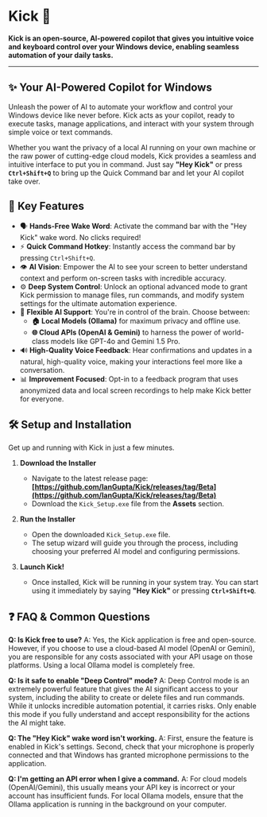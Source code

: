 # Kick 🚀

**Kick is an open-source, AI-powered copilot that gives you intuitive voice and keyboard control over your Windows device, enabling seamless automation of your daily tasks.**

---

## ✨ Your AI-Powered Copilot for Windows

Unleash the power of AI to automate your workflow and control your Windows device like never before. Kick acts as your copilot, ready to execute tasks, manage applications, and interact with your system through simple voice or text commands.

Whether you want the privacy of a local AI running on your own machine or the raw power of cutting-edge cloud models, Kick provides a seamless and intuitive interface to put you in command. Just say **"Hey Kick"** or press **`Ctrl+Shift+Q`** to bring up the Quick Command bar and let your AI copilot take over.

## 🌟 Key Features

* 🗣️ **Hands-Free Wake Word**: Activate the command bar with the "Hey Kick" wake word. No clicks required!
* ⚡ **Quick Command Hotkey**: Instantly access the command bar by pressing `Ctrl+Shift+Q`.
* 👁️ **AI Vision**: Empower the AI to see your screen to better understand context and perform on-screen tasks with incredible accuracy.
* ⚙️ **Deep System Control**: Unlock an optional advanced mode to grant Kick permission to manage files, run commands, and modify system settings for the ultimate automation experience.
* 🧠 **Flexible AI Support**: You're in control of the brain. Choose between:
    * **🏠 Local Models (Ollama)** for maximum privacy and offline use.
    * **🌐 Cloud APIs (OpenAI & Gemini)** to harness the power of world-class models like GPT-4o and Gemini 1.5 Pro.
* 🔊 **High-Quality Voice Feedback**: Hear confirmations and updates in a natural, high-quality voice, making your interactions feel more like a conversation.
* 📊 **Improvement Focused**: Opt-in to a feedback program that uses anonymized data and local screen recordings to help make Kick better for everyone.

## 🛠️ Setup and Installation

Get up and running with Kick in just a few minutes.

1.  **Download the Installer**
    * Navigate to the latest release page: **[https://github.com/IanGupta/Kick/releases/tag/Beta](https://github.com/IanGupta/Kick/releases/tag/Beta)**
    * Download the `Kick_Setup.exe` file from the **Assets** section.

2.  **Run the Installer**
    * Open the downloaded `Kick_Setup.exe` file.
    * The setup wizard will guide you through the process, including choosing your preferred AI model and configuring permissions.

3.  **Launch Kick!**
    * Once installed, Kick will be running in your system tray. You can start using it immediately by saying **"Hey Kick"** or pressing **`Ctrl+Shift+Q`**.

## ❓ FAQ & Common Questions

**Q: Is Kick free to use?**
A: Yes, the Kick application is free and open-source. However, if you choose to use a cloud-based AI model (OpenAI or Gemini), you are responsible for any costs associated with your API usage on those platforms. Using a local Ollama model is completely free.

**Q: Is it safe to enable "Deep Control" mode?**
A: Deep Control mode is an extremely powerful feature that gives the AI significant access to your system, including the ability to create or delete files and run commands. While it unlocks incredible automation potential, it carries risks. Only enable this mode if you fully understand and accept responsibility for the actions the AI might take.

**Q: The "Hey Kick" wake word isn't working.**
A: First, ensure the feature is enabled in Kick's settings. Second, check that your microphone is properly connected and that Windows has granted microphone permissions to the application.

**Q: I'm getting an API error when I give a command.**
A: For cloud models (OpenAI/Gemini), this usually means your API key is incorrect or your account has insufficient funds. For local Ollama models, ensure that the Ollama application is running in the background on your computer.
